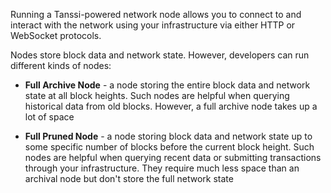Running a Tanssi-powered network node allows you to connect to and interact with the network using your infrastructure via either HTTP or WebSocket protocols.

Nodes store block data and network state. However, developers can run different kinds of nodes:

 - **Full Archive Node** - a node storing the entire block data and network state at all block heights. Such nodes are helpful when querying historical data from old blocks. However, a full archive node takes up a lot of space

  - **Full Pruned Node** - a node storing block data and network state up to some specific number of blocks before the current block height. Such nodes are helpful when querying recent data or submitting transactions through your infrastructure. They require much less space than an archival node but don't store the full network state
